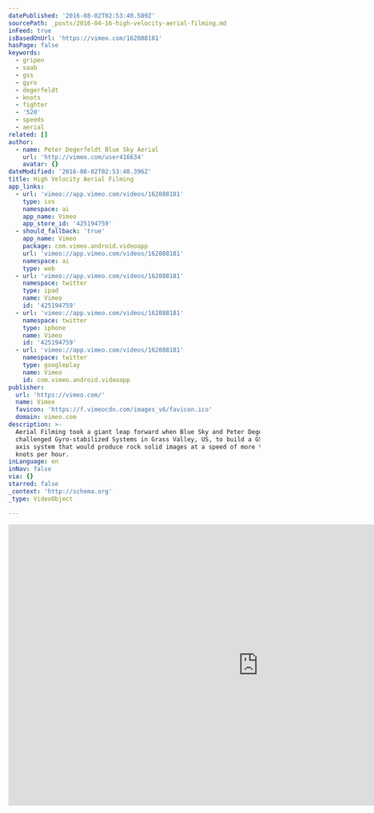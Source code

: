 ```yaml
---
datePublished: '2016-08-02T02:53:40.589Z'
sourcePath: _posts/2016-04-16-high-velocity-aerial-filming.md
inFeed: true
isBasedOnUrl: 'https://vimeo.com/162088181'
hasPage: false
keywords:
  - gripen
  - saab
  - gss
  - gyro
  - degerfeldt
  - knots
  - fighter
  - '520'
  - speeds
  - aerial
related: []
author:
  - name: Peter Degerfeldt Blue Sky Aerial
    url: 'http://vimeo.com/user416634'
    avatar: {}
dateModified: '2016-08-02T02:53:40.396Z'
title: High Velocity Aerial Filming
app_links:
  - url: 'vimeo://app.vimeo.com/videos/162088181'
    type: ios
    namespace: ai
    app_name: Vimeo
    app_store_id: '425194759'
  - should_fallback: 'true'
    app_name: Vimeo
    package: com.vimeo.android.videoapp
    url: 'vimeo://app.vimeo.com/videos/162088181'
    namespace: ai
    type: web
  - url: 'vimeo://app.vimeo.com/videos/162088181'
    namespace: twitter
    type: ipad
    name: Vimeo
    id: '425194759'
  - url: 'vimeo://app.vimeo.com/videos/162088181'
    namespace: twitter
    type: iphone
    name: Vimeo
    id: '425194759'
  - url: 'vimeo://app.vimeo.com/videos/162088181'
    namespace: twitter
    type: googleplay
    name: Vimeo
    id: com.vimeo.android.videoapp
publisher:
  url: 'https://vimeo.com/'
  name: Vimeo
  favicon: 'https://f.vimeocdn.com/images_v6/favicon.ico'
  domain: vimeo.com
description: >-
  Aerial Filming took a giant leap forward when Blue Sky and Peter Degerfeldt
  challenged Gyro-stabilized Systems in Grass Valley, US, to build a GSS 520 5
  axis system that would produce rock solid images at a speed of more than 300
  knots per hour.
inLanguage: en
inNav: false
via: {}
starred: false
_context: 'http://schema.org'
_type: VideoObject

---
```

<iframe src="https://cdn.embedly.com/widgets/media.html?src=https%3A%2F%2Fplayer.vimeo.com%2Fvideo%2F162088181&amp;url=https%3A%2F%2Fvimeo.com%2F162088181&amp;image=http%3A%2F%2Fi.vimeocdn.com%2Fvideo%2F564471311_1280.jpg&amp;key=b7d04c9b404c499eba89ee7072e1c4f7&amp;type=text%2Fhtml&amp;schema=vimeo" width="1000" height="563" scrolling="no" frameborder="0" allowfullscreen="allowfullscreen" style=""></iframe>